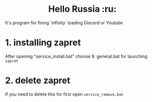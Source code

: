 <h1 align="center">Hello Russia :ru:</h1>
It's program for fixing `infinity` loading Discord or Youtube

# 1. installing zapret

After opening "service_install.bat" choose 9. general.bat for launching `zapret`

# 2. delete zapret

If you need to delete this for first open `service_remove.bat`

